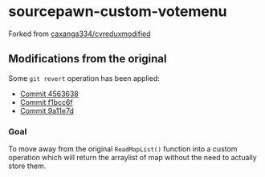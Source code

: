 # sourcepawn-custom-votemenu
Forked from [caxanga334/cvreduxmodified](https://github.com/caxanga334/cvreduxmodified)

## Modifications from the original
Some `git revert` operation has been applied:
- [Commit 4563638](https://github.com/caxanga334/cvreduxmodified/commit/4563638915485d1bedc44343d5459def20e6fa56)
- [Commit f1bcc6f](https://github.com/caxanga334/cvreduxmodified/commit/f1bcc6f2731a87002f0be04bfd5c3179aaede37d)
- [Commit 9a11e7d](https://github.com/caxanga334/cvreduxmodified/commit/9a11e7d6b216e30d1e8598ae4ffb6ec29ba7e143)

### Goal
To move away from the original `ReadMapList()` function into a custom operation which will return the arraylist of map without the need to actually store them.